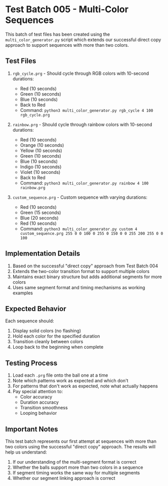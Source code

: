 # Test Batch 005 - Multi-Color Sequences

This batch of test files has been created using the `multi_color_generator.py` script which extends our successful direct copy approach to support sequences with more than two colors.

## Test Files

1. `rgb_cycle.prg` - Should cycle through RGB colors with 10-second durations:
   - Red (10 seconds)
   - Green (10 seconds)
   - Blue (10 seconds)
   - Back to Red
   - Command: `python3 multi_color_generator.py rgb_cycle 4 100 rgb_cycle.prg`

2. `rainbow.prg` - Should cycle through rainbow colors with 10-second durations:
   - Red (10 seconds)
   - Orange (10 seconds)
   - Yellow (10 seconds)
   - Green (10 seconds)
   - Blue (10 seconds)
   - Indigo (10 seconds)
   - Violet (10 seconds)
   - Back to Red
   - Command: `python3 multi_color_generator.py rainbow 4 100 rainbow.prg`

3. `custom_sequence.prg` - Custom sequence with varying durations:
   - Red (10 seconds)
   - Green (15 seconds)
   - Blue (20 seconds)
   - Red (10 seconds)
   - Command: `python3 multi_color_generator.py custom 4 custom_sequence.prg 255 0 0 100 0 255 0 150 0 0 255 200 255 0 0 100`

## Implementation Details

1. Based on the successful "direct copy" approach from Test Batch 004
2. Extends the two-color transition format to support multiple colors
3. Maintains exact binary structure but adds additional segments for more colors
4. Uses same segment format and timing mechanisms as working examples

## Expected Behavior

Each sequence should:
1. Display solid colors (no flashing)
2. Hold each color for the specified duration
3. Transition cleanly between colors
4. Loop back to the beginning when complete

## Testing Process

1. Load each `.prg` file onto the ball one at a time
2. Note which patterns work as expected and which don't
3. For patterns that don't work as expected, note what actually happens
4. Pay special attention to:
   - Color accuracy
   - Duration accuracy
   - Transition smoothness
   - Looping behavior

## Important Notes

This test batch represents our first attempt at sequences with more than two colors using the successful "direct copy" approach. The results will help us understand:

1. If our understanding of the multi-segment format is correct
2. Whether the balls support more than two colors in a sequence
3. If segment timing works the same way for multiple segments
4. Whether our segment linking approach is correct